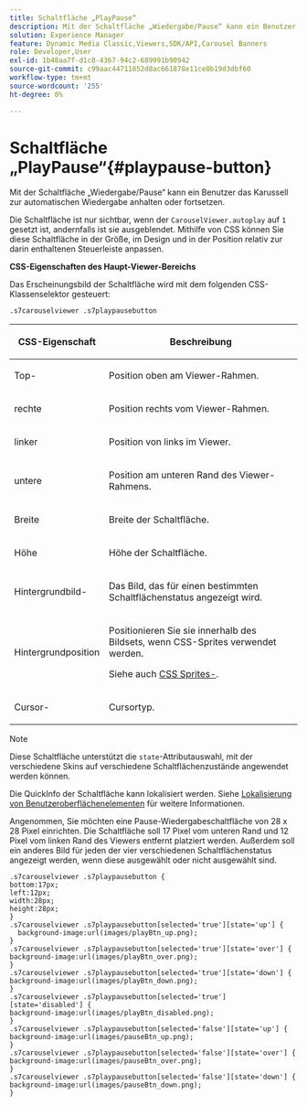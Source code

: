 ```yaml
---
title: Schaltfläche „PlayPause“
description: Mit der Schaltfläche „Wiedergabe/Pause“ kann ein Benutzer das Karussell zur automatischen Wiedergabe anhalten oder fortsetzen.
solution: Experience Manager
feature: Dynamic Media Classic,Viewers,SDK/API,Carousel Banners
role: Developer,User
exl-id: 1b48aa7f-d1c8-4367-94c2-689991b90942
source-git-commit: c99aac44711852d8ac661878e11ce0b19d3dbf60
workflow-type: tm+mt
source-wordcount: '255'
ht-degree: 0%

---
```


# Schaltfläche „PlayPause“{#playpause-button}

Mit der Schaltfläche „Wiedergabe/Pause“ kann ein Benutzer das Karussell zur automatischen Wiedergabe anhalten oder fortsetzen.

<!--<a id="section_6C008EE11212461FA744F2540D38C295"></a>-->

Die Schaltfläche ist nur sichtbar, wenn der `CarouselViewer.autoplay` auf `1` gesetzt ist, andernfalls ist sie ausgeblendet. Mithilfe von CSS können Sie diese Schaltfläche in der Größe, im Design und in der Position relativ zur darin enthaltenen Steuerleiste anpassen.

**CSS-Eigenschaften des Haupt-Viewer-Bereichs**

Das Erscheinungsbild der Schaltfläche wird mit dem folgenden CSS-Klassenselektor gesteuert:

`.s7carouselviewer .s7playpausebutton`

<table id="table_94EE3F5BBE4547C0B4943471CEE7EDE4"> 
 <thead> 
  <tr> 
   <th colname="col1" class="entry"> <p> CSS-Eigenschaft </p> </th> 
   <th colname="col2" class="entry"> <p>Beschreibung </p> </th> 
  </tr> 
 </thead>
 <tbody> 
  <tr> 
   <td colname="col1"> <p> <span class="codeph"> Top-</span> </p> </td> 
   <td colname="col2"> <p>Position oben am Viewer-Rahmen. </p> </td> 
  </tr> 
  <tr> 
   <td colname="col1"> <p> <span class="codeph"> rechte </span> </p> </td> 
   <td colname="col2"> <p>Position rechts vom Viewer-Rahmen. </p> </td> 
  </tr> 
  <tr> 
   <td colname="col1"> <p> <span class="codeph"> linker </span> </p> </td> 
   <td colname="col2"> <p>Position von links im Viewer. </p> </td> 
  </tr> 
  <tr> 
   <td colname="col1"> <p> <span class="codeph"> untere </span> </p> </td> 
   <td colname="col2"> <p>Position am unteren Rand des Viewer-Rahmens. </p> </td> 
  </tr> 
  <tr> 
   <td colname="col1"> <p> <span class="codeph"> Breite </span> </p> </td> 
   <td colname="col2"> <p>Breite der Schaltfläche. </p> </td> 
  </tr> 
  <tr> 
   <td colname="col1"> <p> <span class="codeph"> Höhe </span> </p> </td> 
   <td colname="col2"> <p>Höhe der Schaltfläche. </p> </td> 
  </tr> 
  <tr> 
   <td colname="col1"> <p> <span class="codeph"> Hintergrundbild-</span> </p> </td> 
   <td colname="col2"> <p>Das Bild, das für einen bestimmten Schaltflächenstatus angezeigt wird. </p> </td> 
  </tr> 
  <tr> 
   <td colname="col1"> <p> <span class="codeph"> Hintergrundposition </span> </p> </td> 
   <td colname="col2"> <p> Positionieren Sie sie innerhalb des Bildsets, wenn CSS-Sprites verwendet werden. </p> <p>Siehe auch <a href="../../../c-html5-aem-asset-viewers/c-html5-aem-carousel/c-html5-aem-carousel-customizingviewer/c-html5-aem-carousel-customizingviewer.md#section-9b6d8d601cb441d08214dada7bb4eddc" format="dita" scope="local"> CSS Sprites-</a>. </p> </td> 
  </tr> 
  <tr> 
   <td colname="col1"> <p> <span class="codeph"> Cursor-</span> </p> </td> 
   <td colname="col2"> <p>Cursortyp. </p> </td> 
  </tr> 
 </tbody> 
</table>

>[!NOTE]
>
>Diese Schaltfläche unterstützt die `state`-Attributauswahl, mit der verschiedene Skins auf verschiedene Schaltflächenzustände angewendet werden können.

Die QuickInfo der Schaltfläche kann lokalisiert werden. Siehe [Lokalisierung von Benutzeroberflächenelementen](../../../c-html5-aem-asset-viewers/c-html5-aem-carousel/c-html5-aem-carousel-localization.md) für weitere Informationen.

Angenommen, Sie möchten eine Pause-Wiedergabeschaltfläche von 28 x 28 Pixel einrichten. Die Schaltfläche soll 17 Pixel vom unteren Rand und 12 Pixel vom linken Rand des Viewers entfernt platziert werden. Außerdem soll ein anderes Bild für jeden der vier verschiedenen Schaltflächenstatus angezeigt werden, wenn diese ausgewählt oder nicht ausgewählt sind.

```
.s7carouselviewer .s7playpausebutton { 
bottom:17px; 
left:12px; 
width:28px; 
height:28px; 
} 
.s7carouselviewer .s7playpausebutton[selected='true'][state='up'] { 
  background-image:url(images/playBtn_up.png); 
} 
.s7carouselviewer .s7playpausebutton[selected='true'][state='over'] {  
background-image:url(images/playBtn_over.png); 
} 
.s7carouselviewer .s7playpausebutton[selected='true'][state='down'] {  
background-image:url(images/playBtn_down.png); 
} 
.s7carouselviewer .s7playpausebutton[selected='true'][state='disabled'] { 
background-image:url(images/playBtn_disabled.png); 
} 
.s7carouselviewer .s7playpausebutton[selected='false'][state='up'] {  
background-image:url(images/pauseBtn_up.png); 
} 
.s7carouselviewer .s7playpausebutton[selected='false'][state='over'] {  
background-image:url(images/pauseBtn_over.png); 
} 
.s7carouselviewer .s7playpausebutton[selected='false'][state='down'] {  
background-image:url(images/pauseBtn_down.png); 
}
```
